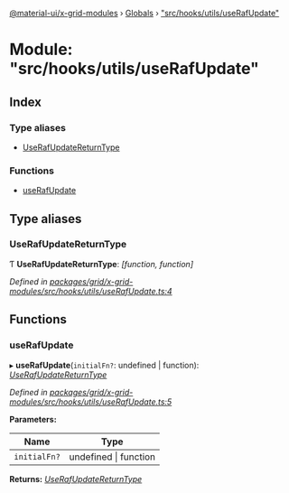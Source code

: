 [@material-ui/x-grid-modules](../README.md) › [Globals](../globals.md) › ["src/hooks/utils/useRafUpdate"](_src_hooks_utils_userafupdate_.md)

# Module: "src/hooks/utils/useRafUpdate"

## Index

### Type aliases

* [UseRafUpdateReturnType](_src_hooks_utils_userafupdate_.md#userafupdatereturntype)

### Functions

* [useRafUpdate](_src_hooks_utils_userafupdate_.md#userafupdate)

## Type aliases

###  UseRafUpdateReturnType

Ƭ **UseRafUpdateReturnType**: *[function, function]*

*Defined in [packages/grid/x-grid-modules/src/hooks/utils/useRafUpdate.ts:4](https://github.com/mui-org/material-ui-x/blob/02342a6/packages/grid/x-grid-modules/src/hooks/utils/useRafUpdate.ts#L4)*

## Functions

###  useRafUpdate

▸ **useRafUpdate**(`initialFn?`: undefined | function): *[UseRafUpdateReturnType](_src_hooks_utils_userafupdate_.md#userafupdatereturntype)*

*Defined in [packages/grid/x-grid-modules/src/hooks/utils/useRafUpdate.ts:5](https://github.com/mui-org/material-ui-x/blob/02342a6/packages/grid/x-grid-modules/src/hooks/utils/useRafUpdate.ts#L5)*

**Parameters:**

Name | Type |
------ | ------ |
`initialFn?` | undefined &#124; function |

**Returns:** *[UseRafUpdateReturnType](_src_hooks_utils_userafupdate_.md#userafupdatereturntype)*
